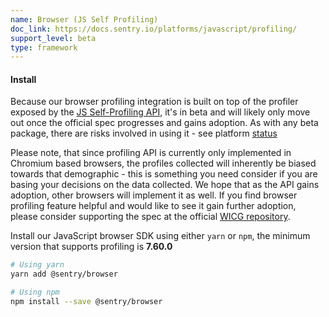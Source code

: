 ```yaml
---
name: Browser (JS Self Profiling)
doc_link: https://docs.sentry.io/platforms/javascript/profiling/
support_level: beta
type: framework
---
```


#### Install

Because our browser profiling integration is built on top of the profiler exposed by the [JS Self-Profiling API](https://wicg.github.io/js-self-profiling/), it's in beta and will likely only move out once the official spec progresses and gains adoption. As with any beta package, there are risks involved in using it - see platform [status](https://chromestatus.com/feature/5170190448852992)

Please note, that since profiling API is currently only implemented in Chromium based browsers, the profiles collected will inherently be biased towards that demographic - this is something you need consider if you are basing your decisions on the data collected. We hope that as the API gains adoption, other browsers will implement it as well. If you find browser profiling feature helpful and would like to see it gain further adoption, please consider supporting the spec at the official [WICG repository](https://github.com/WICG/js-self-profiling).

Install our JavaScript browser SDK using either `yarn` or `npm`, the minimum version that supports profiling is **7.60.0**

```bash
# Using yarn
yarn add @sentry/browser

# Using npm
npm install --save @sentry/browser
```
